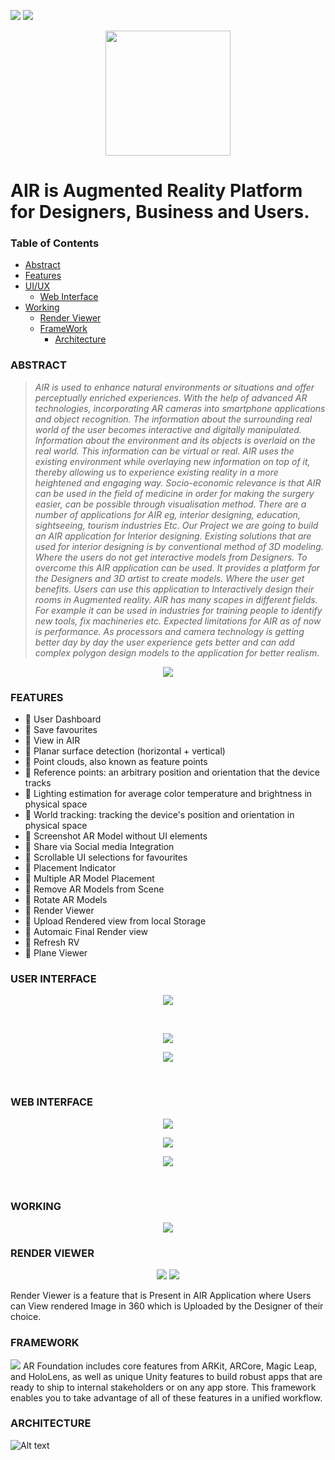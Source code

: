  <img src="https://img.shields.io/badge/Unity-100000?style=for-the-badge&logo=unity&logoColor=white"> <img src="https://img.shields.io/badge/C%23-ffca28?style=for-the-badge&logo=c-sharp&logoColor=black">

<p align="center">
  <img src="/docs/logo.png" width="200" >
</p>  

# AIR is Augmented Reality Platform for Designers, Business and Users. #

### Table of Contents ###

- [Abstract](#ABSTRACT)
- [Features](#FEATURES)
- [UI/UX](#USER-INTERFACE)
  * [Web Interface](#WEB-INTERFACE)
- [Working](#WORKING)
  * [Render Viewer](#RENDER-VIEWER)
  * [FrameWork](#FRAMEWORK)
    + [Architecture](#ARCHITECTURE)

### ABSTRACT ###

>*AIR is used to enhance natural environments or situations and offer perceptually enriched
experiences. With the help of advanced AR technologies, incorporating AR cameras into smartphone applications and object recognition.
The information about the surrounding real world of the user becomes interactive and
digitally manipulated. Information about the environment and its objects is overlaid on the
real world. This information can be virtual or real.
AIR uses the existing environment while overlaying new information on top of it, thereby
allowing us to experience existing reality in a more heightened and engaging way.
Socio-economic relevance is that AIR can be used in the field of medicine in order for
making the surgery easier, can be possible through visualisation method.
There are a number of applications for AIR eg, interior designing, education, sightseeing,
tourism industries Etc.
Our Project we are going to build an AIR application for Interior designing.
Existing solutions that are used for interior designing is by conventional method of 3D
modeling. Where the users do not get interactive models from Designers.
To overcome this AIR application can be used. It provides a platform for the Designers
and 3D artist to create models. Where the user get benefits.
Users can use this application to Interactively design their rooms in Augmented reality.
AIR has many scopes in different fields. For example it can be used in industries for
training people to identify new tools, fix machineries etc.
Expected limitations for AIR as of now is performance. As processors and camera
technology is getting better day by day the user experience gets better and can add
complex polygon design models to the application for better realism.*


<p align="center">
  <img src="/docs/UI/air.png" >
 
 
### FEATURES ###

* :rocket: User Dashboard
* :rocket: Save favourites
* :rocket: View in AIR
* :rocket: Planar surface detection (horizontal + vertical)
* :rocket: Point clouds, also known as feature points
* :rocket: Reference points: an arbitrary position and orientation that the device tracks
* :rocket: Lighting estimation for average color temperature and brightness in physical space
* :rocket: World tracking: tracking the device's position and orientation in physical space
* :rocket: Screenshot AR Model without UI elements
* :rocket: Share via Social media Integration 
* :rocket: Scrollable UI selections for favourites
* :rocket: Placement Indicator 
* :rocket: Multiple AR Model Placement
* :rocket: Remove AR Models from Scene 
* :rocket: Rotate AR Models 
* :rocket: Render Viewer 
* :rocket: Upload Rendered view from local Storage
* :rocket: Automaic Final Render view
* :rocket: Refresh RV
* :rocket: Plane Viewer


### USER INTERFACE ###

<p align="center">
  <img src="/docs/UI/UI.png" >
   

&nbsp;

 
 <p align="center">
  <img src="/docs/UI/app-features.png" >
  
  
<p align="center">
  <img src="/docs/UI/UI.png" >
  


&nbsp;
 
### WEB INTERFACE ###
 
 <p align="center">
  <img src="/docs/UI/Web/login-web.png" >
  
  <p align="center">
  <img src="/docs/UI/Web/signup-web.png" >
   
   <p align="center">
  <img src="/docs/UI/Web/dashboard.jpg" >
  
  &nbsp;
    
### WORKING ###  
  
  <p align="center">
  <img src="/docs/UI/flowchart.png" >
   
 ### RENDER VIEWER ###  
   
<p align="center">
  <img src="/docs/UI/renderviewer.png" >
 
  <img src="/docs/UI/rv.gif" >
   
Render Viewer is a feature that is Present in AIR Application where Users can View rendered Image in 360 which is Uploaded by the Designer of their choice. 

 ### FRAMEWORK ###
   <img src="/docs/UI/arfoundation.jpeg" >
AR Foundation includes core features from ARKit, ARCore, Magic Leap, and HoloLens, as well as unique Unity features to build robust apps that are ready to ship to internal stakeholders or on any app store. This framework enables you to take advantage of all of these features in a unified workflow.

### ARCHITECTURE ###

![Alt text](https://viget.imgix.net/ar-foundation-architecture.png?auto=format%2Ccompress&crop=focalpoint&fit=crop&fp-x=0.5&fp-y=0.5&ixlib=php-2.1.1&q=90&w=1200&s=c2aae262be34a20d7edd5dc831e671d8 )
